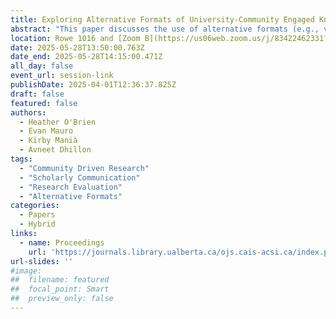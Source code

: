```yaml
---
title: Exploring Alternative Formats of University-Community Engaged Knowledge Mobilization 
abstract: "This paper discusses the use of alternative formats (e.g., videos, clear language summaries, infographics) in scholarly communication and knowledge mobilization. We draw upon two examples: 1) a community-engaged learning project (2019–present) and 2) a multiyear research project (2018–2023), both connected to a larger university-community initiative to make research accessible to non-university audiences. We focus on the use of alternative formats within these projects and efforts to evaluate their value for various constituents, e.g., students, instructors, researchers, and community participants. We report on what we have learned through these projects and argue that it is critical to understand the utility of alternative formats to motivate scholars to mobilize their work and to support research use amongst community knowledge users."
location: Rowe 1016 and [Zoom B](https://us06web.zoom.us/j/83422462331?pwd=C3h8KTen5KKaTk2rPZkFhkrqRrmOv6.1)
date: 2025-05-28T13:50:00.763Z
date_end: 2025-05-28T14:15:00.471Z
all_day: false
event_url: session-link
publishDate: 2025-04-01T12:36:37.825Z
draft: false
featured: false
authors:
  - Heather O'Brien
  - Evan Mauro
  - Kirby Manià
  - Avneet Dhillon
tags:
  - "Community Driven Research" 
  - "Scholarly Communication"
  - "Research Evaluation" 
  - "Alternative Formats"
categories:
  - Papers
  - Hybrid
links:
  - name: Proceedings
    url: 'https://journals.library.ualberta.ca/ojs.cais-acsi.ca/index.php/cais-asci/article/view/1954'
url-slides: ''
#image:
##  filename: featured
##  focal_point: Smart
##  preview_only: false
---
```

